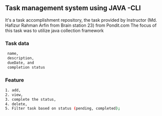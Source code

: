 ## Task management system using JAVA -CLI
It's a task accomplishment repository, the task provided by Instructor (Md. Hafizur Rahman Arfin from Brain station 23) from Pondit.com
The focus of this task was to utilize java collection framework

### Task data
```bash
 name,
 description,
 dueDate, and
 completion status
```

### Feature 
```bash
1. add,
2. view,
3. complete the status,
4. delete,
5. Filter task based on status (pending, completed);
```
